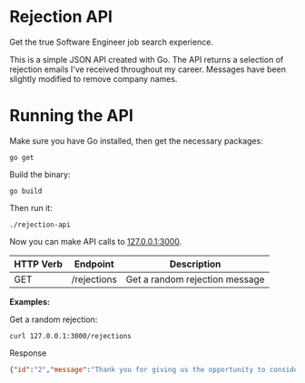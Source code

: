 # Rejection API

Get the true Software Engineer job search experience.

This is a simple JSON API created with Go. The API returns a selection of rejection emails I've received throughout my career. Messages have been slightly modified to remove company names.

# Running the API

Make sure you have Go installed, then get the necessary packages:

```
go get
```

Build the binary:

```
go build
```

Then run it:

```
./rejection-api
```

Now you can make API calls to [127.0.0.1:3000](http://127.0.0.1:3000).

| HTTP Verb | Endpoint   | Description                    |
|-----------|------------|--------------------------------|
| GET       | /rejections | Get a random rejection message 

**Examples:**

Get a random rejection:

```
curl 127.0.0.1:3000/rejections
```

Response

```json
{"id":"2","message":"Thank you for giving us the opportunity to consider you for employment. We have reviewed your background and qualifications and find that we do not have an appropriate position for you at this time."}
```
